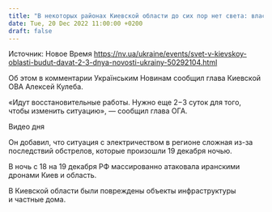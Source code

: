 ```yaml
---
title: "В некоторых районах Киевской области до сих пор нет света: власти сообщили, когда ситуация изменится"
date: Tue, 20 Dec 2022 11:00:00 +0200
draft: false
---
```

Источник: Новое Время https://nv.ua/ukraine/events/svet-v-kievskoy-oblasti-budut-davat-2-3-dnya-novosti-ukrainy-50292104.html


 Об этом в комментарии Українським Новинам сообщил глава Киевской ОВА Алексей Кулеба.

«Идут восстановительные работы. Нужно еще 2−3 суток для того, чтобы изменить ситуацию», — сообщил глава ОГА.

 Видео дня   

 Он добавил, что ситуация с электричеством в регионе сложная из-за последствий обстрелов, которые произошли 19 декабря ночью.

В ночь с 18 на 19 декабря РФ массированно атаковала иранскими дронами Киев и область.

В Киевской области были повреждены объекты инфраструктуры и частные дома.
